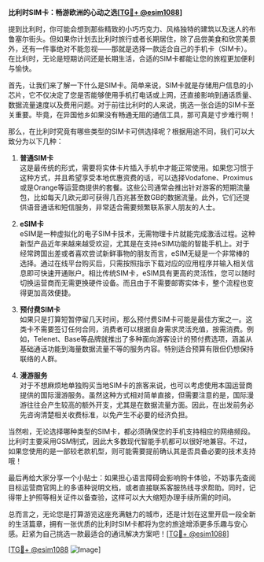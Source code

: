 **比利时SIM卡：畅游欧洲的心动之选[[TG💪+ @esim1088](https://t.me/s/esim1088)]**

提到比利时，你可能会想到那些精致的小巧巧克力、风格独特的建筑以及迷人的布鲁塞尔街头。但如果你计划去比利时旅行或者长期居住，除了品尝美食和欣赏美景外，还有一件事绝对不能忽视——那就是选择一款适合自己的手机卡（SIM卡）。在比利时，无论是短期访问还是长期生活，合适的SIM卡都能让您的旅程更加便利与愉快。

首先，让我们来了解一下什么是SIM卡。简单来说，SIM卡就是存储用户信息的小芯片，它不仅决定了您是否能够使用手机打电话或上网，还直接影响到通话质量、数据流量速度以及费用问题。对于前往比利时的人来说，挑选一张合适的SIM卡至关重要。毕竟，在异国他乡如果没有畅通无阻的通信工具，那可真是寸步难行啊！

那么，在比利时究竟有哪些类型的SIM卡可供选择呢？根据用途不同，我们可以大致分为以下几种：

1. **普通SIM卡**  
   这是最传统的形式，需要将实体卡片插入手机中才能正常使用。如果您习惯于这种方式，并且希望享受本地优惠资费的话，可以选择Vodafone、Proximus或是Orange等运营商提供的套餐。这些公司通常会推出针对游客的短期流量包，比如每天几欧元即可获得几百兆甚至数GB的数据流量。此外，它们还提供语音通话和短信服务，非常适合需要频繁联系家人朋友的人士。

2. **eSIM卡**  
   eSIM是一种虚拟化的电子SIM卡技术，无需物理卡片就能完成激活过程。这种新型产品近年来越来越受欢迎，尤其是在支持eSIM功能的智能手机上。对于经常跨国出差或者喜欢尝试新鲜事物的朋友而言，eSIM无疑是一个非常棒的选择。通过在线平台购买后，只需按照指示下载对应的应用程序并输入相关信息即可快速开通账户。相比传统SIM卡，eSIM具有更高的灵活性，您可以随时切换运营商而无需更换硬件设备。而且由于不需要邮寄实体卡，整个流程也变得更加高效便捷。

3. **预付费SIM卡**  
   如果只是打算短暂停留几天时间，那么预付费SIM卡可能是最佳方案之一。这类卡不需要签订任何合同，消费者可以根据自身需求灵活充值，按需消费。例如，Telenet、Base等品牌就推出了多种面向游客设计的预付费选项，涵盖从基础通话功能到海量数据流量不等的服务内容。特别适合预算有限但仍想保持联络的人群。

4. **漫游服务**  
   对于不想麻烦地单独购买当地SIM卡的旅客来说，也可以考虑使用本国运营商提供的国际漫游服务。虽然这种方式相对简单直接，但需要注意的是，国际漫游往往会产生较高的额外开支，尤其是在数据流量方面。因此，在出发前务必先咨询清楚相关收费标准，以免产生不必要的经济负担。

当然啦，无论选择哪种类型的SIM卡，都必须确保您的手机支持相应的网络频段。比利时主要采用GSM制式，因此大多数现代智能手机都可以很好地兼容。不过，如果您使用的是一部较老款机型，则可能需要提前确认其是否具备必要的技术支持哦！

最后再给大家分享一个小贴士：如果担心语言障碍会影响购卡体验，不妨事先查阅目标运营商官网上的多语种说明文档，或者直接联系客服热线寻求帮助。同时，记得带上护照等相关证件以备查验，这样可以大大缩短办理手续所需的时间。

总而言之，无论您是打算游览这座充满魅力的城市，还是计划在这里开启一段全新的生活篇章，拥有一张优质的比利时SIM卡都将为您的旅途增添更多乐趣与安心感。赶紧为自己挑选一款最适合的通讯解决方案吧！[[TG💪+ @esim1088](https://t.me/s/esim1088)]

[[TG💪+ @esim1088](https://t.me/s/esim1088) ![Image](https://i.postimg.cc/4NQfJmqS/Snipaste-2025-05-13-00-14-12.png)]